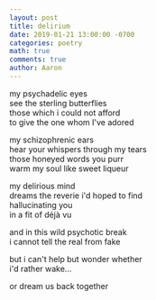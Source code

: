 ```yaml
---
layout: post
title: delirium
date: 2019-01-21 13:00:00 -0700
categories: poetry 
math: true
comments: true
author: Aaron
---
```



my psychadelic eyes  
see the sterling butterflies  
those which i could not afford  
to give the one whom I've adored  

my schizophrenic ears  
hear your whispers through my tears  
those honeyed words you purr  
warm my soul like sweet liqueur  

my delirious mind  
dreams the reverie i'd hoped to find  
hallucinating you  
in a fit of déjà vu  

and in this wild psychotic break  
i cannot tell the real from fake  

but i can't help but wonder whether  
i'd rather wake...  

or dream us back together